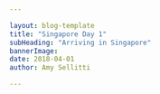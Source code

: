 ```yaml
---

layout: blog-template
title: "Singapore Day 1"
subHeading: "Arriving in Singapore"
bannerImage: 
date: 2018-04-01
author: Amy Sellitti

---
```





<div class="center-image"><img src="" /></div>

<div class="center-image"><img src="" /></div>

<div class="center-image"><img src="" /></div>
<div class="center-image"><img src="" /></div>
<div class="center-image"><img src="" /></div>
<div class="center-image"><img src="" /></div>
